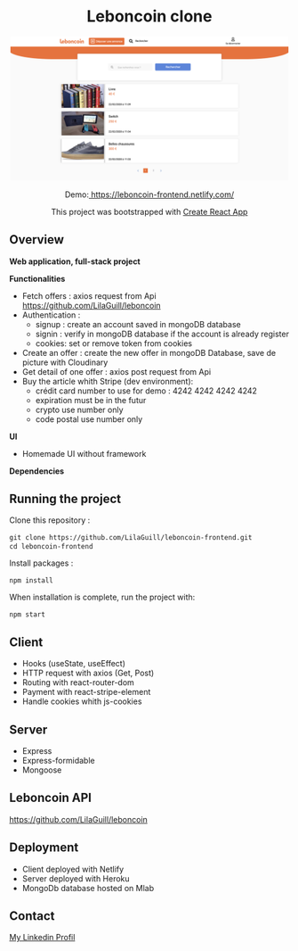<h1 align="center">Leboncoin clone</h1>

<p align="center">
  <img width="500" src="https://github.com/LilaGuill/leboncoin-frontend/blob/master/public/screen.png" alt="capture-1">
</p>

<p align="center">
  Demo:<a href="https://leboncoin-frontend.netlify.com/" target="_blank"> https://leboncoin-frontend.netlify.com/</a>
</p>
<p align="center">
 This project was bootstrapped with <a href=https://github.com/facebook/create-react-app. target="_blank">Create React App</a>
</p>

## Overview

**Web application, full-stack project**

**Functionalities**

- Fetch offers : axios request from Api https://github.com/LilaGuill/leboncoin
- Authentication :
  - signup : create an account saved in mongoDB database
  - signin : verify in mongoDB database if the account is already register
  - cookies: set or remove token from cookies
- Create an offer : create the new offer in mongoDB Database, save de picture with Cloudinary
- Get detail of one offer : axios post request from Api
- Buy the article whith Stripe (dev environment):
  - crédit card number to use for demo : 4242 4242 4242 4242
  - expiration must be in the futur
  - crypto use number only
  - code postal use number only

**UI**

- Homemade UI without framework

**Dependencies**

## Running the project

Clone this repository :

```
git clone https://github.com/LilaGuill/leboncoin-frontend.git
cd leboncoin-frontend
```

Install packages :

```
npm install
```

When installation is complete, run the project with:

```
npm start
```

## Client

- Hooks (useState, useEffect)
- HTTP request with axios (Get, Post)
- Routing with react-router-dom
- Payment with react-stripe-element
- Handle cookies whith js-cookies

## Server

- Express
- Express-formidable
- Mongoose

## Leboncoin API

<a href="https://github.com/LilaGuill/leboncoin">https://github.com/LilaGuill/leboncoin</a>

## Deployment

- Client deployed with Netlify
- Server deployed with Heroku
- MongoDb database hosted on Mlab

## Contact

<a href="https://www.linkedin.com/in/lila-guillermic-66542476/" target="_blank">My Linkedin Profil</a>
